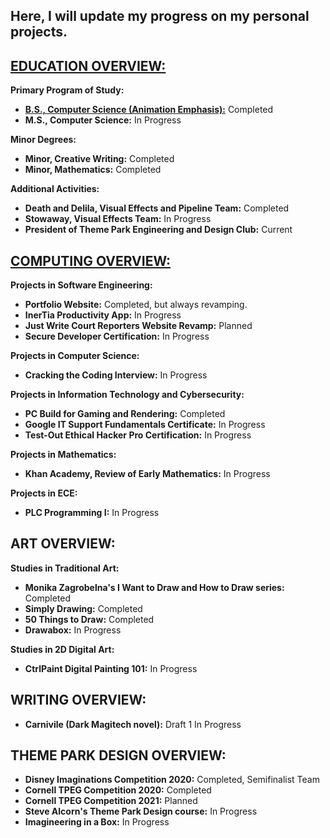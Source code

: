 Here, I will update my progress on my personal projects. 
- 

[EDUCATION OVERVIEW:](EDUCATION.md) 
- 
**Primary Program of Study:**
- [**B.S., Computer Science (Animation Emphasis):**](UNDERGRAD.md) Completed
- **M.S., Computer Science:** In Progress

**Minor Degrees:**
- **Minor, Creative Writing:** Completed 
- **Minor, Mathematics:** Completed

**Additional Activities:**
- **Death and Delila, Visual Effects and Pipeline Team:** Completed
- **Stowaway, Visual Effects Team:** In Progress
- **President of Theme Park Engineering and Design Club:** Current

[COMPUTING OVERVIEW:](COMPUTING.md)
- 
**Projects in Software Engineering:**
- **Portfolio Website:** Completed, but always revamping.
- **InerTia Productivity App:** In Progress
- **Just Write Court Reporters Website Revamp:** Planned
- **Secure Developer Certification:** In Progress

**Projects in Computer Science:**
- **Cracking the Coding Interview:** In Progress

**Projects in Information Technology and Cybersecurity:**
- **PC Build for Gaming and Rendering:** Completed 
- **Google IT Support Fundamentals Certificate:** In Progress
- **Test-Out Ethical Hacker Pro Certification:** In Progress

**Projects in Mathematics:**
- **Khan Academy, Review of Early Mathematics:** In Progress 

**Projects in ECE:**
- **PLC Programming I:** In Progress 

ART OVERVIEW: 
- 

**Studies in Traditional Art:**
- **Monika Zagrobelna's I Want to Draw and How to Draw series:** Completed 
- **Simply Drawing:** Completed
- **50 Things to Draw:** Completed
- **Drawabox:** In Progress

**Studies in 2D Digital Art:**
- **CtrlPaint Digital Painting 101:** In Progress 

WRITING OVERVIEW: 
- 
- **Carnivile (Dark Magitech novel):** Draft 1 In Progress

THEME PARK DESIGN OVERVIEW:
- 
- **Disney Imaginations Competition 2020:** Completed, Semifinalist Team
- **Cornell TPEG Competition 2020:** Completed
- **Cornell TPEG Competition 2021:** Planned
- **Steve Alcorn's Theme Park Design course:** In Progress 
- **Imagineering in a Box:** In Progress 
